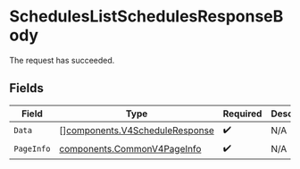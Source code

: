 # SchedulesListSchedulesResponseBody

The request has succeeded.


## Fields

| Field                                                                            | Type                                                                             | Required                                                                         | Description                                                                      |
| -------------------------------------------------------------------------------- | -------------------------------------------------------------------------------- | -------------------------------------------------------------------------------- | -------------------------------------------------------------------------------- |
| `Data`                                                                           | [][components.V4ScheduleResponse](../../models/components/v4scheduleresponse.md) | :heavy_check_mark:                                                               | N/A                                                                              |
| `PageInfo`                                                                       | [components.CommonV4PageInfo](../../models/components/commonv4pageinfo.md)       | :heavy_check_mark:                                                               | N/A                                                                              |